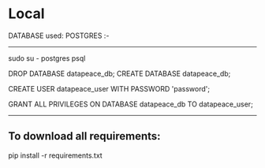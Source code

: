Local
=====================

DATABASE used: POSTGRES :-
___________________________


sudo su - postgres
psql


DROP DATABASE datapeace_db;
CREATE DATABASE datapeace_db;

CREATE USER datapeace_user WITH PASSWORD 'password';

GRANT ALL PRIVILEGES ON DATABASE datapeace_db TO datapeace_user;

_____________________________________________________________________

To download all requirements:
-----------------------------

pip install -r requirements.txt